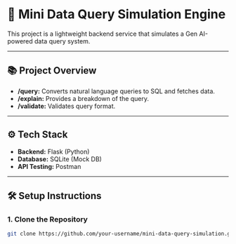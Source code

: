 # 🚀 Mini Data Query Simulation Engine

This project is a lightweight backend service that simulates a Gen AI-powered data query system.

---

## 📚 Project Overview
- **/query:** Converts natural language queries to SQL and fetches data.
- **/explain:** Provides a breakdown of the query.
- **/validate:** Validates query format.

---

## ⚙️ Tech Stack
- **Backend:** Flask (Python)
- **Database:** SQLite (Mock DB)
- **API Testing:** Postman

---

## 🛠️ Setup Instructions

### 1. Clone the Repository
```bash
git clone https://github.com/your-username/mini-data-query-simulation.git

